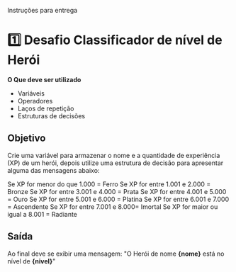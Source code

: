 Instruções para entrega
# 1️⃣ Desafio Classificador de nível de Herói

**O Que deve ser utilizado**

- Variáveis
- Operadores
- Laços de repetição
- Estruturas de decisões

## Objetivo

Crie uma variável para armazenar o nome e a quantidade de experiência (XP) de um herói, depois utilize uma estrutura de decisão para apresentar alguma das mensagens abaixo:

Se XP for menor do que 1.000 = Ferro
Se XP for entre 1.001 e 2.000 = Bronze
Se XP for entre 3.001 e 4.000 = Prata
Se XP for entre 4.001 e 5.000 = Ouro
Se XP for entre 5.001 e 6.000 = Platina
Se XP for entre 6.001 e 7.000 = Ascendente
Se XP for entre 7.001 e 8.000= Imortal
Se XP for maior ou igual a 8.001 = Radiante

## Saída

Ao final deve se exibir uma mensagem:
"O Herói de nome **{nome}** está no nível de **{nivel}**"
